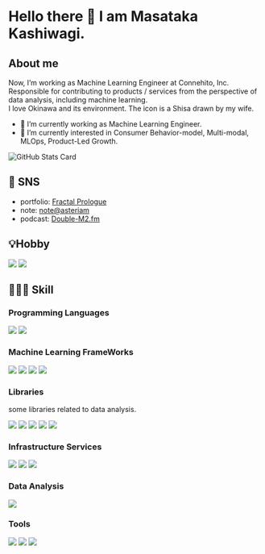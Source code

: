 # Hello there 👋 I am Masataka Kashiwagi.
## About me
Now, I’m working as Machine Learning Engineer at Connehito, Inc.  
Responsible for contributing to products / services from the perspective of data analysis, including machine learning.<br>
I love Okinawa and its environment. The icon is a Shisa drawn by my wife.

- 🔭 I’m currently working as Machine Learning Engineer.
- 🌱 I’m currently interested in Consumer Behavior-model, Multi-modal, MLOps, Product-Led Growth.

![GitHub Stats Card](https://github-readme-stats.vercel.app/api?username=masatakashiwagi&show_icons=true&count_private=true&theme=flag-india)

## 📮 SNS
- portfolio: [Fractal Prologue](https://masatakashiwagi.github.io/portfolio/)
- note: [note@asteriam](https://note.com/asteriam/)
- podcast: [Double-M2.fm](https://anchor.fm/double-m2)

## 💡Hobby
<p>
  <img src="https://img.shields.io/badge/-Kaggle-20BEFF?style=flat&logo=Kaggle&logoColor=white"/>
  <img src="https://img.shields.io/badge/-Anchor-5000B9?style=flat&logo=Anchor&logoColor=white"/>
</p>

## 🧑🏻‍💻 Skill
### Programming Languages
<p>
  <img src="https://img.shields.io/badge/-Python-3776AB?style=flat&logo=Python&logoColor=white"/>
  <img src="https://img.shields.io/badge/-Fortran-734F96?style=flat&logo=Fortran&logoColor=white"/>
</p>

### Machine Learning FrameWorks
<p>
  <img src="https://img.shields.io/badge/-scikit--learn-F7931E?style=flat&logo=scikit-learn&logoColor=white"/>
  <img src="https://img.shields.io/badge/-PyTorch-EE4C2C?style=flat&logo=PyTorch&logoColor=white"/>
  <img src="https://img.shields.io/badge/-Tensorflow-FF6F00?style=flat&logo=Tensorflow&logoColor=white"/>
  <img src="https://img.shields.io/badge/-Keras-D00000?style=flat&logo=Keras&logoColor=white"/>
</p>

### Libraries
some libraries related to data analysis.
<p>
  <img src="https://img.shields.io/badge/-numpy-013243?style=flat&logo=numpy&logoColor=white"/>
  <img src="https://img.shields.io/badge/-pandas-150458?style=flat&logo=pandas&logoColor=white"/>
  <img src="https://img.shields.io/badge/-SciPy-8CAAE6?style=flat&logo=SciPy&logoColor=white"/>
  <img src="https://img.shields.io/badge/-OpenCV-5C3EE8?style=flat&logo=OpenCV&logoColor=white"/>
  <img src="https://img.shields.io/badge/-Plotly-3F4F75?style=flat&logo=Plotly&logoColor=white"/>
</p>

### Infrastructure Services
<p>
  <img src="https://img.shields.io/badge/-Docker-2496ED?style=flat&logo=Docker&logoColor=white"/>
  <img src="https://img.shields.io/badge/-Amazon%20AWS-232F3E?style=flat&logo=Amazon%20AWS&logoColor=white"/>
  <img src="https://img.shields.io/badge/-Google%20BigQuery-4285F4?style=flat&logo=Google%20Cloud&logoColor=white"/>
</p>

### Data Analysis
<p>
  <img src="https://img.shields.io/badge/-Jupyter-F37626?style=flat&logo=Jupyter&logoColor=white"/>
</p>

### Tools
<p>
  <img src="https://img.shields.io/badge/-Git-F44D27?style=flat&logo=Git&logoColor=white"/>
  <img src="https://img.shields.io/badge/-Github-181717?style=flat&logo=GitHub&logoColor=white"/>
  <img src="https://img.shields.io/badge/-Slack-4A154B?style=flat&logo=Slack&logoColor=white"/>
</p>

<!-- https://simpleicons.org/ -->
